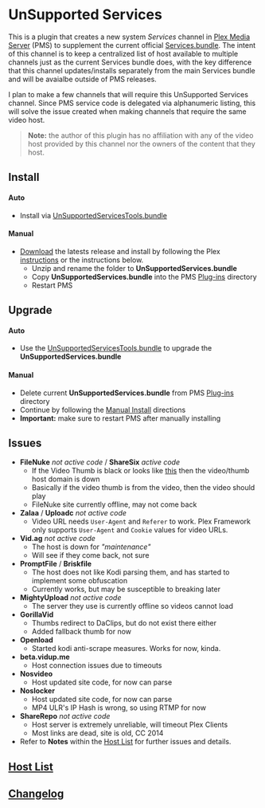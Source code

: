 UnSupported Services
====================

This is a plugin that creates a new system _Services_ channel in [Plex Media Server](https://plex.tv/) (PMS) to supplement the current official [Services.bundle](https://github.com/plexinc-plugins/Services.bundle).  The intent of this channel is to keep a centralized list of host available to multiple channels just as the current Services bundle does, with the key difference that this channel updates/installs separately from the main Services bundle and will be avaialbe outside of PMS releases.

I plan to make a few channels that will require this UnSupported Services channel.  Since PMS service code is delegated via alphanumeric listing, this will solve the issue created when making channels that require the same video host.

> **Note:** the author of this plugin has no affiliation with any of the video host provided by this channel nor the owners of the content that they host.

## Install

#### Auto
- Install via [UnSupportedServicesTools.bundle](https://github.com/Twoure/UnSupportedServicesTools.bundle)

#### Manual

- [Download](https://github.com/Twoure/UnSupportedServices.bundle/releases) the latests release and install by following the Plex [instructions](https://support.plex.tv/hc/en-us/articles/201187656-How-do-I-manually-install-a-channel-) or the instructions below.
  - Unzip and rename the folder to **UnSupportedServices.bundle**
  - Copy **UnSupportedServices.bundle** into the PMS [Plug-ins](https://support.plex.tv/hc/en-us/articles/201106098-How-do-I-find-the-Plug-Ins-folder-) directory
  - Restart PMS

## Upgrade

#### Auto
- Use the [UnSupportedServicesTools.bundle](https://github.com/Twoure/UnSupportedServicesTools.bundle) to upgrade the **UnSupportedServices.bundle**

#### Manual
- Delete current **UnSupportedServices.bundle** from PMS [Plug-ins](https://support.plex.tv/hc/en-us/articles/201106098-How-do-I-find-the-Plug-Ins-folder-) directory
- Continue by following the [Manual Install](#manual) directions
- **Important:** make sure to restart PMS after manually installing

## Issues

- **FileNuke** _not active code_ / **ShareSix** _active code_
  - If the Video Thumb is black or looks like [this](http://i.imgur.com/GEKTJP3.png) then the video/thumb host domain is down
  - Basically if the video thumb is from the video, then the video should play
  - FileNuke site currently offline, may not come back
- **Zalaa** / **Uploadc** _not active code_
  - Video URL needs `User-Agent` and `Referer` to work. Plex Framework only supports `User-Agent` and `Cookie` values for video URLs.
- **Vid.ag** _not active code_
  - The host is down for _"maintenance"_
  - Will see if they come back, not sure
- **PromptFile** / **Briskfile**
  - The host does not like Kodi parsing them, and has started to implement some obfuscation
  - Currently works, but may be susceptible to breaking later
- **MightyUpload** _not active code_
  - The server they use is currently offline so videos cannot load
- **GorillaVid**
  - Thumbs redirect to DaClips, but do not exist there either
  - Added fallback thumb for now
- **Openload**
  - Started kodi anti-scrape measures.  Works for now, kinda.
- **beta.vidup.me**
  - Host connection issues due to timeouts
- **Nosvideo**
  - Host updated site code, for now can parse
- **Noslocker**
  - Host updated site code, for now can parse
  - MP4 ULR's IP Hash is wrong, so using RTMP for now
- **ShareRepo** _not active code_
  - Host server is extremely unreliable, will timeout Plex Clients
  - Most links are dead, site is old, CC 2014
- Refer to **Notes** within the [Host List](https://github.com/Twoure/UnSupportedServices.bundle/wiki/Host-list) for further issues and details.

## [Host List](https://github.com/Twoure/UnSupportedServices.bundle/wiki/Host-list)

## [Changelog](Changelog.md#changelog)
